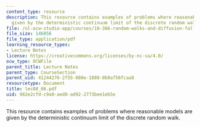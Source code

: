 ```yaml
---
content_type: resource
description: This resource contains examples of problems where reasonable models are
  given by the deterministic continuum limit of the discrete random walk.
file: /ol-ocw-studio-app/courses/18-366-random-walks-and-diffusion-fall-2006/982e2cfdc9a0aed0ad922773bee1eb5e_lec08_06.pdf
file_size: 146056
file_type: application/pdf
learning_resource_types:
- Lecture Notes
license: https://creativecommons.org/licenses/by-nc-sa/4.0/
ocw_type: OCWFile
parent_title: Lecture Notes
parent_type: CourseSection
parent_uid: 41244276-2f55-080e-1888-0b9af56fcaa8
resourcetype: Document
title: lec08_06.pdf
uid: 982e2cfd-c9a0-aed0-ad92-2773bee1eb5e
---
```

This resource contains examples of problems where reasonable models are given by the deterministic continuum limit of the discrete random walk.